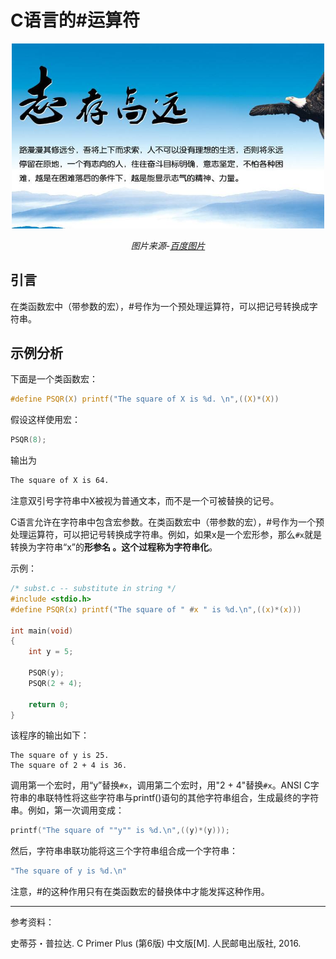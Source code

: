 # C语言的\#运算符

<center>

<img src="image\志存高远.jpg" width="500">

*图片来源-[百度图片](https://image.baidu.com/search/detail?ct=503316480&z=0&ipn=d&word=%E7%A7%91%E5%AD%A6%E6%8E%A2%E7%B4%A2%E7%9A%84%E5%90%8D%E8%A8%80&step_word=&hs=0&pn=32&spn=0&di=373788470&pi=0&rn=1&tn=baiduimagedetail&is=0%2C0&istype=2&ie=utf-8&oe=utf-8&in=&cl=2&lm=-1&st=-1&cs=367379532%2C130610843&os=1697458005%2C107926560&simid=3280890452%2C3806649384&adpicid=0&lpn=0&ln=1975&fr=&fmq=1497037777761_R&fm=result&ic=0&s=undefined&se=&sme=&tab=0&width=&height=&face=undefined&ist=&jit=&cg=&bdtype=0&oriquery=&objurl=http%3A%2F%2Fuploads.yjbys.com%2Fallimg%2F161226%2F4-161226115032.jpg&fromurl=ippr_z2C%24qAzdH3FAzdH3Fy3kyf_z%26e3Bv54AzdH3F4tg2ywgAzdH3F3tg237AzdH3Fd0bcm_z%26e3Bip4s&gsm=0&rpstart=0&rpnum=0)*

</center>

## 引言

在类函数宏中（带参数的宏），\#号作为一个预处理运算符，可以把记号转换成字符串。

## 示例分析

下面是一个类函数宏：

```c
#define PSQR(X) printf("The square of X is %d. \n",((X)*(X))
```

假设这样使用宏：

```c
PSQR(8);
```

输出为

```tex
The square of X is 64.
```

注意双引号字符串中X被视为普通文本，而不是一个可被替换的记号。

C语言允许在字符串中包含宏参数。在类函数宏中（带参数的宏），\#号作为一个预处理运算符，可以把记号转换成字符串。例如，如果x是一个宏形参，那么`#x`就是转换为字符串“x”的**形参名 **。这个过程称为**字符串化**。

示例：

```c
/* subst.c -- substitute in string */
#include <stdio.h>
#define PSQR(x) printf("The square of " #x " is %d.\n",((x)*(x)))

int main(void)
{
    int y = 5;
    
    PSQR(y);
    PSQR(2 + 4);
    
    return 0;
}
```

该程序的输出如下：

```tiki wiki
The square of y is 25.
The square of 2 + 4 is 36.
```

调用第一个宏时，用“y”替换`#x`，调用第二个宏时，用"2 + 4"替换`#x`。ANSI C字符串的串联特性将这些字符串与printf()语句的其他字符串组合，生成最终的字符串。例如，第一次调用变成：

```c
printf("The square of ""y"" is %d.\n",((y)*(y)));
```

然后，字符串串联功能将这三个字符串组合成一个字符串：

```c
"The square of y is %d.\n"
```

注意，\#的这种作用只有在类函数宏的替换体中才能发挥这种作用。

---

参考资料：

史蒂芬・普拉达. C Primer Plus (第6版) 中文版[M]. 人民邮电出版社, 2016.
